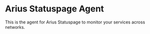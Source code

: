 # Arius Statuspage Agent

This is the agent for Arius Statuspage to monitor your services across networks.